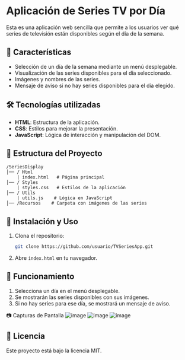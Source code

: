 # Aplicación de Series TV por Día

Esta es una aplicación web sencilla que permite a los usuarios ver qué series de televisión están disponibles según el día de la semana.

## 📌 Características
- Selección de un día de la semana mediante un menú desplegable.
- Visualización de las series disponibles para el día seleccionado.
- Imágenes y nombres de las series.
- Mensaje de aviso si no hay series disponibles para el día elegido.

## 🛠 Tecnologías utilizadas
- **HTML**: Estructura de la aplicación.
- **CSS**: Estilos para mejorar la presentación.
- **JavaScript**: Lógica de interacción y manipulación del DOM.

## 📂 Estructura del Proyecto
```
/SeriesDisplay
│── / Html
    | index.html   # Página principal
│── / Styles
    | styles.css   # Estilos de la aplicación
│── / Utils
    | utils.js    # Lógica en JavaScript
│── /Recursos    # Carpeta con imágenes de las series
```

## 🚀 Instalación y Uso
1. Clona el repositorio:
   ```sh
   git clone https://github.com/usuario/TVSeriesApp.git
   ```
2. Abre `index.html` en tu navegador.

## 📜 Funcionamiento
1. Selecciona un día en el menú desplegable.
2. Se mostrarán las series disponibles con sus imágenes.
3. Si no hay series para ese día, se mostrará un mensaje de aviso.

📷 Capturas de Pantalla
![image](https://github.com/user-attachments/assets/fa60b4ef-4087-4ace-ace9-36b61c8b2d9b)
![image](https://github.com/user-attachments/assets/e61c9e37-5467-4166-9df0-0abb5c2c0424)
![image](https://github.com/user-attachments/assets/41746c7a-aa27-440d-8c7c-30603a2a2ba8)



## 📄 Licencia
Este proyecto está bajo la licencia MIT.

